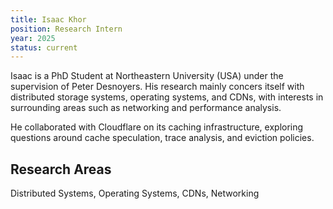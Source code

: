 ```yaml
---
title: Isaac Khor
position: Research Intern
year: 2025
status: current
---
```


Isaac is a PhD Student at Northeastern University (USA) under the supervision of Peter Desnoyers. His research mainly concers itself with distributed storage systems, operating systems, and CDNs, with interests in surrounding areas such as networking and performance analysis.

He collaborated with Cloudflare on its caching infrastructure, exploring questions around cache speculation, trace analysis, and eviction policies.

## Research Areas

Distributed Systems, Operating Systems, CDNs, Networking
